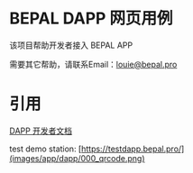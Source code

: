 # BEPAL DAPP 网页用例

该项目帮助开发者接入 BEPAL APP

需要其它帮助，请联系Email：louie@bepal.pro

# 引用

[DAPP 开发者文档](https://github.com/Bepal/DAPP-Documents)


test demo station: [https://testdapp.bepal.pro/](images/app/dapp/000_qrcode.png)




